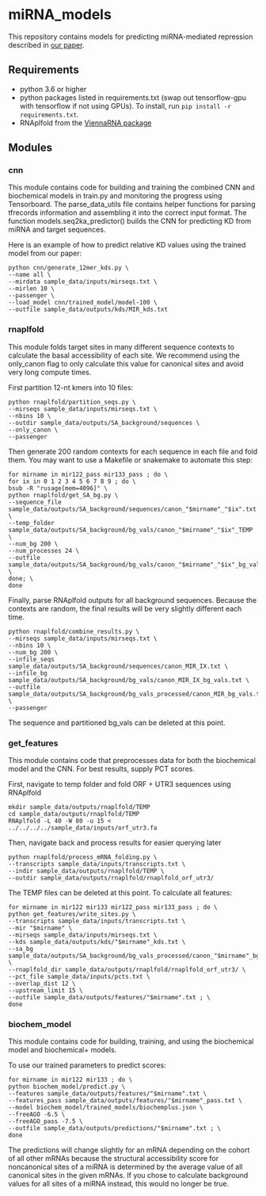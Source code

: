 # miRNA_models

This repository contains models for predicting miRNA-mediated repression described in [our paper](https://www.biorxiv.org/content/10.1101/414763v1).

## Requirements
- python 3.6 or higher
- python packages listed in requirements.txt (swap out tensorflow-gpu with tensorflow if not using GPUs). To install, run `pip install -r requirements.txt`.
- RNAplfold from the [ViennaRNA package](https://www.tbi.univie.ac.at/RNA/)

## Modules

### cnn
This module contains code for building and training the combined CNN and biochemical models in train.py and monitoring the progress using Tensorboard. The parse_data_utils file contains helper functions for parsing tfrecords information and assembling it into the correct input format. The function models.seq2ka_predictor() builds the CNN for predicting KD from miRNA and target sequences.

Here is an example of how to predict relative KD values using the trained model from our paper:

	python cnn/generate_12mer_kds.py \
	--name all \
	--mirdata sample_data/inputs/mirseqs.txt \
	--mirlen 10 \
	--passenger \
	--load_model cnn/trained_model/model-100 \
	--outfile sample_data/outputs/kds/MIR_kds.txt


### rnaplfold
This module folds target sites in many different sequence contexts to calculate the basal accessibility of each site. We recommend using the only_canon flag to only calculate this value for canonical sites and avoid very long compute times.

First partition 12-nt kmers into 10 files:

	python rnaplfold/partition_seqs.py \
	--mirseqs sample_data/inputs/mirseqs.txt \
	--nbins 10 \
	--outdir sample_data/outputs/SA_background/sequences \
	--only_canon \
	--passenger

Then generate 200 random contexts for each sequence in each file and fold them. You may want to use a Makefile or snakemake to automate this step:

	for mirname in mir122_pass mir133_pass ; do \
	for ix in 0 1 2 3 4 5 6 7 8 9 ; do \
	bsub -R "rusage[mem=4096]" \
	python rnaplfold/get_SA_bg.py \
	--sequence_file sample_data/outputs/SA_background/sequences/canon_"$mirname"_"$ix".txt \
	--temp_folder sample_data/outputs/SA_background/bg_vals/canon_"$mirname"_"$ix"_TEMP \
	--num_bg 200 \
	--num_processes 24 \
	--outfile sample_data/outputs/SA_background/bg_vals/canon_"$mirname"_"$ix"_bg_vals.txt; \
	done; \
	done

Finally, parse RNAplfold outputs for all background sequences. Because the contexts are random, the final results will be very slightly different each time.

	python rnaplfold/combine_results.py \
	--mirseqs sample_data/inputs/mirseqs.txt \
	--nbins 10 \
	--num_bg 200 \
	--infile_seqs sample_data/outputs/SA_background/sequences/canon_MIR_IX.txt \
	--infile_bg sample_data/outputs/SA_background/bg_vals/canon_MIR_IX_bg_vals.txt \
	--outfile sample_data/outputs/SA_background/bg_vals_processed/canon_MIR_bg_vals.txt \
	--passenger

The sequence and partitioned bg_vals can be deleted at this point.


### get_features
This module contains code that preprocesses data for both the biochemical model and the CNN. For best results, supply PCT scores.

First, navigate to temp folder and fold ORF + UTR3 sequences using RNAplfold

	mkdir sample_data/outputs/rnaplfold/TEMP
	cd sample_data/outputs/rnaplfold/TEMP
	RNAplfold -L 40 -W 80 -u 15 < ../../../../sample_data/inputs/orf_utr3.fa

Then, navigate back and process results for easier querying later

	python rnaplfold/process_mRNA_folding.py \
	--transcripts sample_data/inputs/transcripts.txt \
	--indir sample_data/outputs/rnaplfold/TEMP \
	--outdir sample_data/outputs/rnaplfold/rnaplfold_orf_utr3/

The TEMP files can be deleted at this point. To calculate all features:

	for mirname in mir122 mir133 mir122_pass mir133_pass ; do \
	python get_features/write_sites.py \
	--transcripts sample_data/inputs/transcripts.txt \
	--mir "$mirname" \
	--mirseqs sample_data/inputs/mirseqs.txt \
	--kds sample_data/outputs/kds/"$mirname"_kds.txt \
	--sa_bg sample_data/outputs/SA_background/bg_vals_processed/canon_"$mirname"_bg_vals.txt \
	--rnaplfold_dir sample_data/outputs/rnaplfold/rnaplfold_orf_utr3/ \
	--pct_file sample_data/inputs/pcts.txt \
	--overlap_dist 12 \
	--upstream_limit 15 \
	--outfile sample_data/outputs/features/"$mirname".txt ; \
	done


### biochem_model
This module contains code for building, training, and using the biochemical model and biochemical+ models.

To use our trained parameters to predict scores:

	for mirname in mir122 mir133 ; do \
	python biochem_model/predict.py \
	--features sample_data/outputs/features/"$mirname".txt \
	--features_pass sample_data/outputs/features/"$mirname"_pass.txt \
	--model biochem_model/trained_models/biochemplus.json \
	--freeAGO -6.5 \
	--freeAGO_pass -7.5 \
	--outfile sample_data/outputs/predictions/"$mirname".txt ; \
	done

The predictions will change slightly for an mRNA depending on the cohort of all other mRNAs because the structural accessibility score for noncanonical sites of a miRNA is determined by the average value of all canonical sites in the given mRNAs. If you chose to calculate background values for all sites of a miRNA instead, this would no longer be true.
